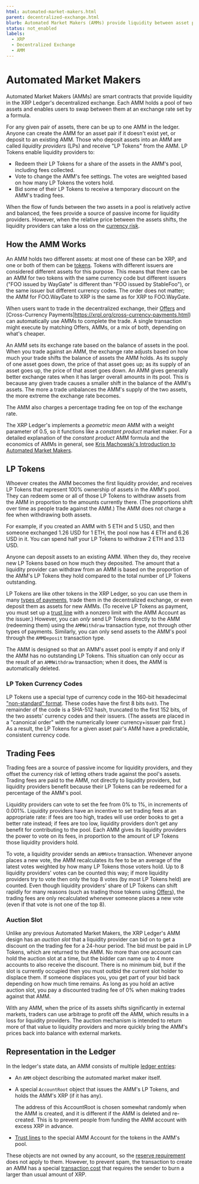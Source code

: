 ```yaml
---
html: automated-market-makers.html
parent: decentralized-exchange.html
blurb: Automated Market Makers (AMMs) provide liquidity between asset pairs, complemeting the order books in the decentralized exchange while providing passive income for their liquidity providers.
status: not_enabled
labels:
  - XRP
  - Decentralized Exchange
  - AMM
---
```

# Automated Market Makers

Automated Market Makers (AMMs) are smart contracts that provide liquidity in the XRP Ledger's decentralized exchange. Each AMM holds a pool of two assets and enables users to swap between them at an exchange rate set by a formula.

For any given pair of assets, there can be up to one AMM in the ledger. Anyone can create the AMM for an asset pair if it doesn't exist yet, or deposit to an existing AMM. Those who deposit assets into an AMM are called _liquidity providers_ (LPs) and receive "LP Tokens" from the AMM. LP Tokens enable liquidity providers to:

- Redeem their LP Tokens for a share of the assets in the AMM's pool, including fees collected.
- Vote to change the AMM's fee settings. The votes are weighted based on how many LP Tokens the voters hold.
- Bid some of their LP Tokens to receive a temporary discount on the AMM's trading fees.

When the flow of funds between the two assets in a pool is relatively active and balanced, the fees provide a source of passive income for liquidity providers. However, when the relative price between the assets shifts, the liquidity providers can take a loss on the [currency risk](https://www.investopedia.com/terms/c/currencyrisk.asp).

## How the AMM Works

An AMM holds two different assets: at most one of these can be XRP, and one or both of them can be [tokens](https://xrpl.org/tokens.html). Tokens with different issuers are considered different assets for this purpose. This means that there can be an AMM for two tokens with the same currency code but different issuers ("FOO issued by WayGate" is different than "FOO issued by StableFoo"), or the same issuer but different currency codes. The order does not matter; the AMM for FOO.WayGate to XRP is the same as for XRP to FOO.WayGate.

When users want to trade in the decentralized exchange, their [Offers](https://xrpl.org/offers.html) and [Cross-Currency Payments]https://xrpl.org/cross-currency-payments.html) can automatically use AMMs to complete the trade. A single transaction might execute by matching Offers, AMMs, or a mix of both, depending on what's cheaper.

An AMM sets its exchange rate based on the balance of assets in the pool. When you trade against an AMM, the exchange rate adjusts based on how much your trade shifts the balance of assets the AMM holds. As its supply of one asset goes down, the price of that asset goes up; as its supply of an asset goes up, the price of that asset goes down. An AMM gives generally better exchange rates when it has larger overall amounts in its pool. This is because any given trade causes a smaller shift in the balance of the AMM's assets. The more a trade unbalances the AMM's supply of the two assets, the more extreme the exchange rate becomes.

The AMM also charges a percentage trading fee on top of the exchange rate.

The XRP Ledger's implements a _geometric mean_ AMM with a weight parameter of 0.5, so it functions like a _constant product_ market maker. For a detailed explanation of the _constant product_ AMM formula and the economics of AMMs in general, see [Kris Machowski's Introduction to Automated Market Makers](https://www.machow.ski/posts/an_introduction_to_automated_market_makers/).


## LP Tokens
<!-- TODO: add diagrams showcasing flow of funds -->
Whoever creates the AMM becomes the first liquidity provider, and receives LP Tokens that represent 100% ownership of assets in the AMM's pool. They can redeem some or all of those LP Tokens to withdraw assets from the AMM in proportion to the amounts currently there. (The proportions shift over time as people trade against the AMM.) The AMM does not charge a fee when withdrawing both assets.

For example, if you created an AMM with 5 ETH and 5 USD, and then someone exchanged 1.26 USD for 1 ETH, the pool now has 4 ETH and 6.26 USD in it. You can spend half your LP Tokens to withdraw 2 ETH and 3.13 USD.

Anyone can deposit assets to an existing AMM. When they do, they receive new LP Tokens based on how much they deposited. The amount that a liquidity provider can withdraw from an AMM is based on the proportion of the AMM's LP Tokens they hold compared to the total number of LP Tokens outstanding.

LP Tokens are like other tokens in the XRP Ledger, so you can use them in many [types of payments](https://xrpl.org/payment-types.html), trade them in the decentralized exchange, or even deposit them as assets for new AMMs. (To receive LP Tokens as payment, you must set up a [trust line](https://xrpl.org/trust-lines-and-issuing.html) with a nonzero limit with the AMM Account as the issuer.) However, you can _only_ send LP Tokens directly to the AMM (redeeming them) using the `AMMWithdraw` transaction type, not through other types of payments. Similarly, you can only send assets to the AMM's pool through the `AMMDeposit` transaction type.

The AMM is designed so that an AMM's asset pool is empty if and only if the AMM has no outstanding LP Tokens. This situation can only occur as the result of an `AMMWithdraw` transaction; when it does, the AMM is automatically deleted.

### LP Token Currency Codes

LP Tokens use a special type of currency code in the 160-bit hexadecimal ["non-standard" format](https://xrpl.org/currency-formats.html#nonstandard-currency-codes). These codes have the first 8 bits `0x03`. The remainder of the code is a SHA-512 hash, truncated to the first 152 bits, of the two assets' currency codes and their issuers. (The assets are placed in a "canonical order" with the numerically lower currency+issuer pair first.) As a result, the LP Tokens for a given asset pair's AMM have a predictable, consistent currency code.


## Trading Fees

Trading fees are a source of passive income for liquidity providers, and they offset the currency risk of letting others trade against the pool's assets. Trading fees are paid to the AMM, not directly to liquidity providers, but liquidity providers benefit because their LP Tokens can be redeemed for a percentage of the AMM's pool.

Liquidity providers can vote to set the fee from 0% to 1%, in increments of 0.001%. Liquidity providers have an incentive to set trading fees at an appropriate rate: if fees are too high, trades will use order books to get a better rate instead; if fees are too low, liquidity providers don't get any benefit for contributing to the pool. <!-- STYLE_OVERRIDE: will --> Each AMM gives its liquidity providers the power to vote on its fees, in proportion to the amount of LP Tokens those liquidity providers hold.

To vote, a liquidity provider sends an `AMMVote` transaction. Whenever anyone places a new vote, the AMM recalculates its fee to be an average of the latest votes weighted by how many LP Tokens those voters hold. Up to 8 liquidity providers' votes can be counted this way; if more liquidity providers try to vote then only the top 8 votes (by most LP Tokens held) are counted. Even though liquidity providers' share of LP Tokens can shift rapidly for many reasons (such as trading those tokens using [Offers](https://xrpl.org/offers.html)), the trading fees are only recalculated whenever someone places a new vote (even if that vote is not one of the top 8).

### Auction Slot

Unlike any previous Automated Market Makers, the XRP Ledger's AMM design has an _auction slot_ that a liquidity provider can bid on to get a discount on the trading fee for a 24-hour period. The bid must be paid in LP Tokens, which are returned to the AMM. No more than one account can hold the auction slot at a time, but the bidder can name up to 4 more accounts to also receive the discount. There is no minimum bid, but if the slot is currently occupied then you must outbid the current slot holder to displace them. If someone displaces you, you get part of your bid back depending on how much time remains. As long as you hold an active auction slot, you pay a discounted trading fee of 0% when making trades against that AMM.

With any AMM, when the price of its assets shifts significantly in external markets, traders can use arbitrage to profit off the AMM, which results in a loss for liquidity providers. The auction mechanism is intended to return more of that value to liquidity providers and more quickly bring the AMM's prices back into balance with external markets.


## Representation in the Ledger

In the ledger's state data, an AMM consists of multiple [ledger entries](https://xrpl.org/ledger-object-types.html):

- An `AMM` object describing the automated market maker itself.

- A special `AccountRoot` object that issues the AMM's LP Tokens, and holds the AMM's XRP (if it has any).
    
    The address of this AccountRoot is chosen somewhat randomly when the AMM is created, and it is different if the AMM is deleted and re-created. This is to prevent people from funding the AMM account with excess XRP in advance.

- [Trust lines](https://xrpl.org/trust-lines-and-issuing.html) to the special AMM Account for the tokens in the AMM's pool.

These objects are not owned by any account, so the [reserve requirement](https://xrpl.org/reserves.html) does not apply to them. However, to prevent spam, the transaction to create an AMM has a special [transaction cost](https://xrpl.org/transaction-cost.html) that requires the sender to burn a larger than usual amount of XRP.


<!--{# common link defs #}
{% include '_snippets/rippled-api-links.md' %}
{% include '_snippets/tx-type-links.md' %}
{% include '_snippets/rippled_versions.md' %}-->
